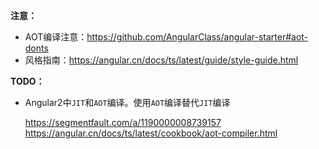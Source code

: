 

__注意：__

* AOT编译注意：https://github.com/AngularClass/angular-starter#aot-donts
* 风格指南：https://angular.cn/docs/ts/latest/guide/style-guide.html

__TODO：__

* Angular2中`JIT`和`AOT`编译。使用`AOT`编译替代`JIT`编译

  https://segmentfault.com/a/1190000008739157
  https://angular.cn/docs/ts/latest/cookbook/aot-compiler.html
